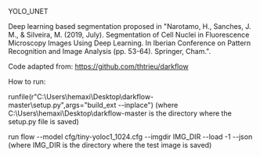 YOLO_UNET

Deep learning based segmentation proposed in 
"Narotamo, H., Sanches, J. M., & Silveira, M. (2019, July). Segmentation of Cell Nuclei in Fluorescence Microscopy Images Using Deep Learning. In Iberian Conference on Pattern Recognition and Image Analysis (pp. 53-64). Springer, Cham.".

Code adapted from: https://github.com/thtrieu/darkflow

How to run:

runfile(r"C:\Users\hemaxi\Desktop\darkflow-master\setup.py",args="build_ext --inplace")
(where C:\Users\hemaxi\Desktop\darkflow-master is the directory where the setup.py file is saved)

run flow --model cfg/tiny-yoloc1_1024.cfg --imgdir IMG_DIR --load -1 --json
(where IMG_DIR is the directory where the test image is saved)
